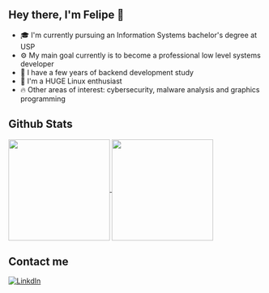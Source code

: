 ## Hey there, I'm Felipe 👋
- 🎓 I'm currently pursuing an Information Systems bachelor's degree at USP
- ⚙️ My main goal currently is to become a professional low level systems developer
- 📜 I have a few years of backend development study
- 🐧 I'm a HUGE Linux enthusiast
- 🔥 Other areas of interest: cybersecurity, malware analysis and graphics programming

## Github Stats
<a href="https://github.com/anuraghazra/github-readme-stats">
  <img height=200 align="center" src="https://github-readme-stats.vercel.app/api?username=fcolona&theme=gruvbox&show_icons=true&rank_icon=github" />
</a>
<a href="https://github.com/anuraghazra/convoychat">
  <img height=200 align="center" src="https://github-readme-stats.vercel.app/api/top-langs?username=fcolona&layout=compact&langs_count=5&card_width=320&theme=gruvbox" />
</a>

## Contact me
[![LinkdIn](https://img.shields.io/badge/LinkedIn-blue?logo=linkedin&logoColor=white&style=for-the-badge)](https://www.linkedin.com/in/felipe-ferreira-colona-6b97982b6/)

